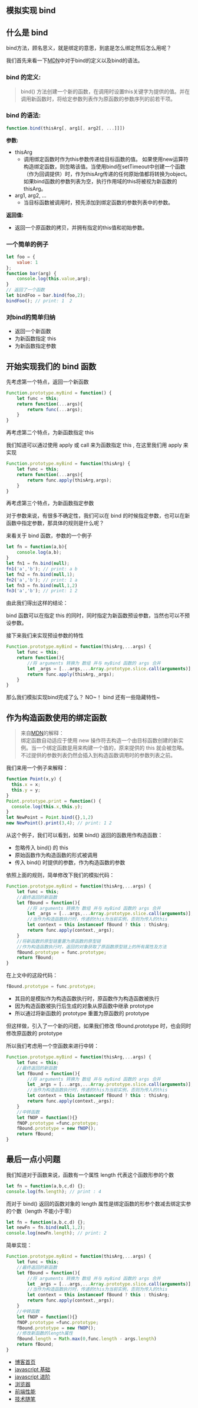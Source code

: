 ## 模拟实现 bind

## 什么是 bind

bind方法，顾名思义，就是绑定的意思，到底是怎么绑定然后怎么用呢？

我们首先来看一下[MDN](https://developer.mozilla.org/zh-CN/docs/Web/JavaScript/Reference/Global_Objects/Function/bind)中对于bind的定义以及bind的语法。

### bind 的定义:
>bind() 方法创建一个新的函数，在调用时设置this关键字为提供的值。并在调用新函数时，将给定参数列表作为原函数的参数序列的前若干项。

### bind 的语法:
```javascript
function.bind(thisArg[, arg1[, arg2[, ...]]])
```
**参数:**  
+ thisArg
    + 调用绑定函数时作为this参数传递给目标函数的值。 如果使用new运算符构造绑定函数，则忽略该值。当使用bind在setTimeout中创建一个函数（作为回调提供）时，作为thisArg传递的任何原始值都将转换为object。如果bind函数的参数列表为空，执行作用域的this将被视为新函数的thisArg。
+ arg1, arg2, ...
    + 当目标函数被调用时，预先添加到绑定函数的参数列表中的参数。

**返回值:**
+ 返回一个原函数的拷贝，并拥有指定的this值和初始参数。

### 一个简单的例子
```javascript
let foo = {
    value: 1
};
function bar(arg) {
    console.log(this.value,arg);
}
// 返回了一个函数
let bindFoo = bar.bind(foo,2);
bindFoo(); // print: 1  2
```

### 对bind的简单归纳
    
+ 返回一个新函数
+ 为新函数指定 this
+ 为新函数指定参数

## 开始实现我们的 bind 函数

先考虑第一个特点，返回一个新函数
```javascript
Function.prototype.myBind = function() {
    let func = this;
    return function(...args){
        return func(...args);
    }
}
```

再考虑第二个特点，为新函数指定 this

我们知道可以通过使用 apply 或 call 来为函数指定 this , 在这里我们用 apply 来实现

```javascript
Function.prototype.myBind = function(thisArg) {
    let func = this;
    return function(...args){
        return func.apply(thisArg,args);
    }
}
```

再考虑第三个特点，为新函数指定参数

对于参数来说，有很多不确定性，我们可以在 bind 的时候指定参数，也可以在新函数中指定参数，那具体的规则是什么呢？

来看关于 bind 函数，参数的一个例子

```javascript
let fn = function(a,b){
    console.log(a,b);
}
let fn1 = fn.bind(null);
fn1('a','b'); // print: a b
let fn2 = fn.bind(null,1);
fn2('a','b'); // print: 1 a
let fn3 = fn.bind(null,1,2)
fn3('a','b'); // print: 1 2
```

由此我们得出这样的结论：

bind 函数可以在指定 this 的同时，同时指定为新函数预设参数，当然也可以不预设参数。

接下来我们来实现预设参数的特性

```javascript
Function.prototype.myBind = function(thisArg,...args) {
    let func = this;
    return function(){
        //将 arguments 转换为 数组 并与 myBind 函数的 args 合并
        let _args = [...args,...Array.prototype.slice.call(arguments)];
        return func.apply(thisArg,_args);
    }
}
```

那么我们模拟实现bind完成了么？ NO~！ bind 还有一些隐藏特性~


## 作为构造函数使用的绑定函数
> 来自[MDN](https://developer.mozilla.org/zh-CN/docs/Web/JavaScript/Reference/Global_Objects/Function/bind#%E4%BD%9C%E4%B8%BA%E6%9E%84%E9%80%A0%E5%87%BD%E6%95%B0%E4%BD%BF%E7%94%A8%E7%9A%84%E7%BB%91%E5%AE%9A%E5%87%BD%E6%95%B0)的解释：     
> 绑定函数自动适应于使用 new 操作符去构造一个由目标函数创建的新实例。当一个绑定函数是用来构建一个值的，原来提供的 this 就会被忽略。不过提供的参数列表仍然会插入到构造函数调用时的参数列表之前。

我们来用一个例子来解释：
```javascript
function Point(x,y) {
  this.x = x;
  this.y = y;
}
Point.prototype.print = function() {
  console.log(this.x,this.y);
}
let NewPoint = Point.bind({},1,2)
new NewPoint().print(3,4); // print: 1 2 
```

从这个例子，我们可以看到，如果 bind() 返回的函数用作构造函数：
+ 忽略传入 bind() 的 this
+ 原始函数作为构造函数的形式被调用
+ 传入 bind() 时提供的参数，作为构造函数的参数

依照上面的规则，简单修改下我们的模拟代码：
```javascript
Function.prototype.myBind = function(thisArg,...args) {
    let func = this;
    //最终返回的新函数
    let fBound = function(){
        //将 arguments 转换为 数组 并与 myBind 函数的 args 合并
        let _args = [...args,...Array.prototype.slice.call(arguments)];
        //当作为构造函数执行时，传递的this为当前实例，否则为传入的this
        let context = this instanceof fBound ? this : thisArg;
        return func.apply(context,_args);
    }
    //将新函数的原型链重置为原函数的原型链
    //作为构造函数执行时，返回的对象获取了原函数原型链上的所有属性及方法
    fBound.prototype = func.prototype;
    return fBound;
}
```

在上文中的这段代码：
```javascript
fBound.prototype = func.prototype;
```
+ 其目的是模拟作为构造函数执行时，原函数作为构造函数被执行    
+ 因为构造函数被执行后生成的对象从原函数中继承 prototype    
+ 所以通过将新函数的 prototype 重置为原函数的 prototype   

但这样做，引入了一个新的问题，如果我们修改 fBound.prototype 时，也会同时修改原函数的 prototype

所以我们考虑用一个空函数来进行中转：
```javascript
Function.prototype.myBind = function(thisArg,...args) {
    let func = this;
    //最终返回的新函数
    let fBound = function(){
        //将 arguments 转换为 数组 并与 myBind 函数的 args 合并
        let _args = [...args,...Array.prototype.slice.call(arguments)];
        //当作为构造函数执行时，传递的this为当前实例，否则为传入的this
        let context = this instanceof fBound ? this : thisArg;
        return func.apply(context,_args);
    }
    //中转函数
    let fNOP = function(){}
    fNOP.prototype =func.prototype;
    fBound.prototype = new fNOP();
    return fBound;
}
```

## 最后一点小问题

我们知道对于函数来说，函数有一个属性 length 代表这个函数形参的个数
```javascript
let fn = function(a,b,c,d) {};
console.log(fn.length); // print : 4
```

而对于 bind() 返回的函数对象的 length 属性是绑定函数的形参个数减去绑定实参的个数（length 不能小于零）
```javascript
let fn = function(a,b,c,d) {};
let newFn = fn.bind(null,1,2);
console.log(newFn.length); // print: 2
```

简单实现：
```javascript
Function.prototype.myBind = function(thisArg,...args) {
    let func = this;
    //最终返回的新函数
    let fBound = function(){
        //将 arguments 转换为 数组 并与 myBind 函数的 args 合并
        let _args = [...args,...Array.prototype.slice.call(arguments)];
        //当作为构造函数执行时，传递的this为当前实例，否则为传入的this
        let context = this instanceof fBound ? this : thisArg;
        return func.apply(context,_args);
    }
    //中转函数
    let fNOP = function(){}
    fNOP.prototype =func.prototype;
    fBound.prototype = new fNOP();
    //修改新函数的length属性
    fBound.length = Math.max(0,func.length - args.length)
    return fBound;
}
```


+ [博客首页](https://github.com/chenqf/blog)
+ [javascript 基础](https://github.com/chenqf/blog/blob/master/articles/javascript基础)
+ [javascript 进阶](https://github.com/chenqf/blog/blob/master/articles/javascript进阶)
+ [浏览器](https://github.com/chenqf/blog/blob/master/articles/浏览器)
+ [前端性能](https://github.com/chenqf/blog/blob/master/articles/前端性能)
+ [技术随笔](https://github.com/chenqf/blog/blob/master/articles/技术随笔)
